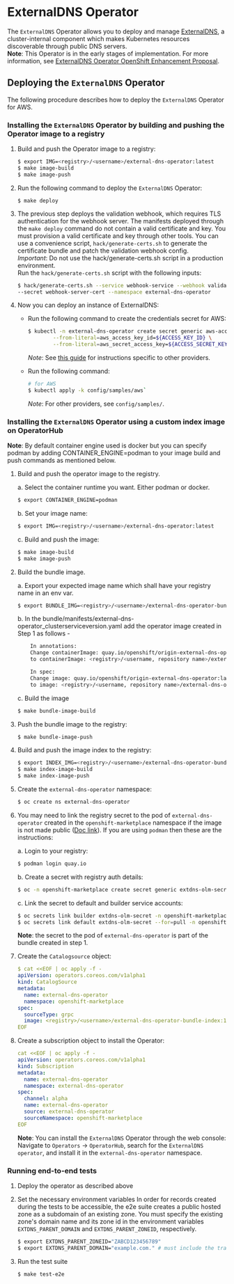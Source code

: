 # ExternalDNS Operator

The `ExternalDNS` Operator allows you to deploy and manage [ExternalDNS](https://github.com/kubernetes-sigs/external-dns), a cluster-internal component which makes Kubernetes resources discoverable through public DNS servers. \
**Note**: This Operator is in the early stages of implementation. For more information, see
[ExternalDNS Operator OpenShift Enhancement Proposal](https://github.com/openshift/enhancements/pull/786).

## Deploying the `ExternalDNS` Operator
The following procedure describes how to deploy the `ExternalDNS` Operator for AWS.

### Installing the `ExternalDNS` Operator by building and pushing the Operator image to a registry
1. Build and push the Operator image to a registry:
   ```sh
   $ export IMG=<registry>/<username>/external-dns-operator:latest
   $ make image-build
   $ make image-push
   ```
2. Run the following command to deploy the `ExternalDNS` Operator:
    ```
    $ make deploy
    ```
3. The previous step deploys the validation webhook, which requires TLS authentication for the webhook server. The
   manifests deployed through the `make deploy` command do not contain a valid certificate and key. You must provision a valid certificate and key through other tools.
   You can use a convenience script, `hack/generate-certs.sh` to generate the certificate bundle and patch the validation webhook config.   
   _Important_: Do not use the hack/generate-certs.sh script in a production environment.   
   Run the `hack/generate-certs.sh` script with the following inputs:
   ```bash
   $ hack/generate-certs.sh --service webhook-service --webhook validating-webhook-configuration \
   --secret webhook-server-cert --namespace external-dns-operator
   ```
4. Now you can deploy an instance of ExternalDNS:
    * Run the following command to create the credentials secret for AWS:
        ```bash
        $ kubectl -n external-dns-operator create secret generic aws-access-key \
                --from-literal=aws_access_key_id=${ACCESS_KEY_ID} \
                --from-literal=aws_secret_access_key=${ACCESS_SECRET_KEY}
        ```
       *Note*: See [this guide](./docs/usage.md) for instructions specific to other providers.
      
    * Run the following command:
      ```bash
      # for AWS
      $ kubectl apply -k config/samples/aws`
      ```
       *Note*: For other providers, see `config/samples/`.


### Installing the `ExternalDNS` Operator using a custom index image on OperatorHub
**Note**: By default container engine used is docker but you can specify podman by adding CONTAINER_ENGINE=podman to your image build and push commands as mentioned below.
    
1. Build and push the operator image to the registry.
   
    a. Select the container runtime you want. Either podman or docker. 
    ```sh
    $ export CONTAINER_ENGINE=podman
    ```
    b. Set your image name:
    ```sh
    $ export IMG=<registry>/<username>/external-dns-operator:latest
    ```
    c. Build and push the image:
    ```sh
    $ make image-build
    $ make image-push
    ```
   
2. Build the bundle image.
  
    a. Export your expected image name which shall have your registry name in an env var.
    ```sh
    $ export BUNDLE_IMG=<registry>/<username>/external-dns-operator-bundle:latest
    ```
    b. In the bundle/manifests/external-dns-operator_clusterserviceversion.yaml
        add the operator image created in Step 1 as follows - 
    ```sh
        In annotations:
        Change containerImage: quay.io/openshift/origin-external-dns-operator:latest
        to containerImage: <registry>/<username, repository name>/external-dns-operator:latest
    
        In spec:
        Change image: quay.io/openshift/origin-external-dns-operator:latest
        to image: <registry>/<username, repository name>/external-dns-operator:latest
    ```
    c. Build the image
    ```sh   
    $ make bundle-image-build
    ```
   
3. Push the bundle image to the registry:
    ```sh
    $ make bundle-image-push
    ```

4. Build and push the image index to the registry:
   ```sh
   $ export INDEX_IMG=<registry>/<username>/external-dns-operator-bundle-index:1.0.0
   $ make index-image-build
   $ make index-image-push
   ```

5. Create the `external-dns-operator` namespace:
   ```sh
   $ oc create ns external-dns-operator
   ```

6. You may need to link the registry secret to the pod of `external-dns-operator` created in the `openshift-marketplace` namespace if the image is not made public ([Doc link](https://docs.openshift.com/container-platform/4.9/openshift_images/managing_images/using-image-pull-secrets.html#images-allow-pods-to-reference-images-from-secure-registries_using-image-pull-secrets)). If you are using `podman` then these are the instructions:

    a. Login to your registry:
    ```sh
    $ podman login quay.io
    ```
    b. Create a secret with registry auth details:
    ```sh
    $ oc -n openshift-marketplace create secret generic extdns-olm-secret  --type=kubernetes.io/dockercfg  --from-file=.dockercfg=${XDG_RUNTIME_DIR}/containers/auth.json
    ```
    c. Link the secret to default and builder service accounts:
    ```sh
    $ oc secrets link builder extdns-olm-secret -n openshift-marketplace
    $ oc secrets link default extdns-olm-secret --for=pull -n openshift-marketplace
    ````
    **Note**: the secret to the pod of `external-dns-operator` is part of the bundle created in step 1.


7. Create the `Catalogsource` object:

   ```yaml
   $ cat <<EOF | oc apply -f -
   apiVersion: operators.coreos.com/v1alpha1
   kind: CatalogSource
   metadata:
     name: external-dns-operator
     namespace: openshift-marketplace
   spec:
     sourceType: grpc
     image: <registry>/<username>/external-dns-operator-bundle-index:1.0.0
   EOF
   ```

8. Create a subscription object to install the Operator:
   
    ```yaml
    cat <<EOF | oc apply -f -
    apiVersion: operators.coreos.com/v1alpha1
    kind: Subscription
    metadata:
      name: external-dns-operator
      namespace: external-dns-operator
    spec:
      channel: alpha
      name: external-dns-operator
      source: external-dns-operator
      sourceNamespace: openshift-marketplace
    EOF
    ```
    **Note**: You can install the `ExternalDNS` Operator through the web console: Navigate to  `Operators` -> `OperatorHub`, search for the `ExternalDNS operator`,  and install it in the `external-dns-operator` namespace.

### Running end-to-end tests

1. Deploy the operator as described above

2. Set the necessary environment variables
   In order for records created during the tests to be accessible, the e2e
   suite creates a public hosted zone as a subdomain of an existing zone. You
   must specify the existing zone's domain name and its zone id in the
   environment variables `EXTDNS_PARENT_DOMAIN` and `EXTDNS_PARENT_ZONEID`,
   respectively.
   ```sh
   $ export EXTDNS_PARENT_ZONEID="ZABCD123456789"
   $ export EXTDNS_PARENT_DOMAIN="example.com." # must include the trailing `.`
   ```

3. Run the test suite
   ```sh
   $ make test-e2e
   ```
